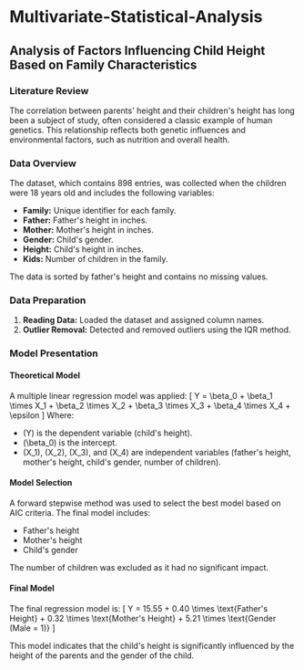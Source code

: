 # Multivariate-Statistical-Analysis
## Analysis of Factors Influencing Child Height Based on Family Characteristics

### Literature Review
The correlation between parents' height and their children's height has long been a subject of study, often considered a classic example of human genetics. This relationship reflects both genetic influences and environmental factors, such as nutrition and overall health.

### Data Overview
The dataset, which contains 898 entries, was collected when the children were 18 years old and includes the following variables:
- **Family:** Unique identifier for each family.
- **Father:** Father's height in inches.
- **Mother:** Mother's height in inches.
- **Gender:** Child's gender.
- **Height:** Child's height in inches.
- **Kids:** Number of children in the family.

The data is sorted by father's height and contains no missing values.

### Data Preparation
1. **Reading Data:** Loaded the dataset and assigned column names.
2. **Outlier Removal:** Detected and removed outliers using the IQR method.

### Model Presentation

#### Theoretical Model
A multiple linear regression model was applied:
\[
Y = \beta_0 + \beta_1 \times X_1 + \beta_2 \times X_2 + \beta_3 \times X_3 + \beta_4 \times X_4 + \epsilon
\]
Where:
- \(Y\) is the dependent variable (child's height).
- \(\beta_0\) is the intercept.
- \(X_1\), \(X_2\), \(X_3\), and \(X_4\) are independent variables (father's height, mother's height, child's gender, number of children).

#### Model Selection
A forward stepwise method was used to select the best model based on AIC criteria. The final model includes:
- Father's height
- Mother's height
- Child's gender

The number of children was excluded as it had no significant impact.

#### Final Model
The final regression model is:
\[
Y = 15.55 + 0.40 \times \text{Father's Height} + 0.32 \times \text{Mother's Height} + 5.21 \times \text{Gender (Male = 1)}
\]

This model indicates that the child's height is significantly influenced by the height of the parents and the gender of the child.



